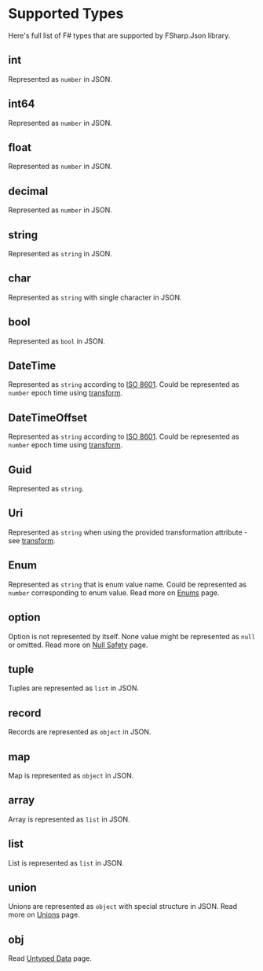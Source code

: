 Supported Types
===============

Here's full list of F# types that are supported by FSharp.Json library.

int
---
Represented as `number` in JSON.

int64
-----
Represented as `number` in JSON.

float
-----
Represented as `number` in JSON.

decimal
-------
Represented as `number` in JSON.

string
------
Represented as `string` in JSON.

char
----
Represented as `string` with single character in JSON.

bool
----
Represented as `bool` in JSON.

DateTime
--------
Represented as `string` according to [ISO 8601](https://en.wikipedia.org/wiki/ISO_8601).
Could be represented as `number` epoch time using [transform](transform.html).

DateTimeOffset
--------------
Represented as `string` according to [ISO 8601](https://en.wikipedia.org/wiki/ISO_8601).
Could be represented as `number` epoch time using [transform](transform.html).

Guid
----
Represented as `string`.

Uri
----
Represented as `string` when using the provided transformation attribute - see [transform](transform.html).

Enum
----
Represented as `string` that is enum value name.
Could be represented as `number` corresponding to enum value.
Read more on [Enums](enums.html) page.

option
------
Option is not represented by itself.
None value might be represented as `null` or omitted.
Read more on [Null Safety](null_safety.html) page.

tuple
-----
Tuples are represented as `list` in JSON.

record
------
Records are represented as `object` in JSON.

map
---
Map is represented as `object` in JSON.

array
-----
Array is represented as `list` in JSON.

list
----
List is represented as `list` in JSON.

union
-----
Unions are represented as `object` with special structure in JSON.
Read more on [Unions](unions.html) page.

obj
---
Read [Untyped Data](untyped_data.html) page.